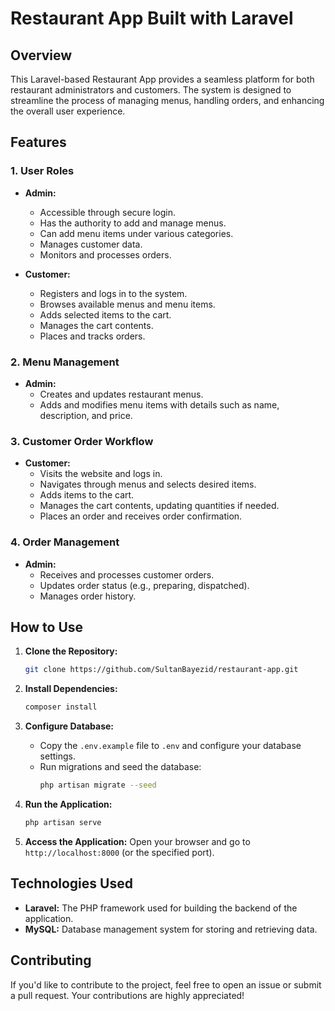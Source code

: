 
# Restaurant App Built with Laravel

## Overview

This Laravel-based Restaurant App provides a seamless platform for both restaurant administrators and customers. The system is designed to streamline the process of managing menus, handling orders, and enhancing the overall user experience.

## Features

### 1. User Roles

- **Admin:**
  - Accessible through secure login.
  - Has the authority to add and manage menus.
  - Can add menu items under various categories.
  - Manages customer data.
  - Monitors and processes orders.

- **Customer:**
  - Registers and logs in to the system.
  - Browses available menus and menu items.
  - Adds selected items to the cart.
  - Manages the cart contents.
  - Places and tracks orders.

### 2. Menu Management

- **Admin:**
  - Creates and updates restaurant menus.
  - Adds and modifies menu items with details such as name, description, and price.

### 3. Customer Order Workflow

- **Customer:**
  - Visits the website and logs in.
  - Navigates through menus and selects desired items.
  - Adds items to the cart.
  - Manages the cart contents, updating quantities if needed.
  - Places an order and receives order confirmation.

### 4. Order Management

- **Admin:**
  - Receives and processes customer orders.
  - Updates order status (e.g., preparing, dispatched).
  - Manages order history.

## How to Use

1. **Clone the Repository:**
   ```bash
   git clone https://github.com/SultanBayezid/restaurant-app.git
   ```

2. **Install Dependencies:**
   ```bash
   composer install
   ```

3. **Configure Database:**
   - Copy the `.env.example` file to `.env` and configure your database settings.
   - Run migrations and seed the database:
     ```bash
     php artisan migrate --seed
     ```

4. **Run the Application:**
   ```bash
   php artisan serve
   ```

5. **Access the Application:**
   Open your browser and go to `http://localhost:8000` (or the specified port).

## Technologies Used

- **Laravel:** The PHP framework used for building the backend of the application.
- **MySQL:** Database management system for storing and retrieving data.

## Contributing

If you'd like to contribute to the project, feel free to open an issue or submit a pull request. Your contributions are highly appreciated!

